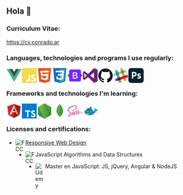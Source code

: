 ## Hola 👋

### Curriculum Vitae:
https://cv.conrado.ar

### Languages, technologies and programs I use regularly:

<img align="left" alt="Vuejs" width="40" src="https://raw.githubusercontent.com/devicons/devicon/master/icons/vuejs/vuejs-original.svg" />
<img align="left" alt="JavaScript" width="40" src="https://raw.githubusercontent.com/devicons/devicon/master/icons/javascript/javascript-plain.svg" />
<img align="left" alt="HTML" width="40" src="https://raw.githubusercontent.com/devicons/devicon/master/icons/html5/html5-original.svg" />
<img align="left" alt="CSS" width="40" src="https://raw.githubusercontent.com/devicons/devicon/master/icons/css3/css3-original.svg" />
<img align="left" alt="Bootstrap" width="40" src="https://raw.githubusercontent.com/devicons/devicon/master/icons/bootstrap/bootstrap-plain.svg" />
<img align="left" alt="Visual Studio Code" width="40px" src="https://raw.githubusercontent.com/devicons/devicon/master/icons/visualstudio/visualstudio-plain.svg" />
<img align="left" alt="Github" width="40px" src="https://raw.githubusercontent.com/devicons/devicon/master/icons/github/github-original.svg" />
<img align="left" alt="Slack" width="40px" src="https://raw.githubusercontent.com/devicons/devicon/master/icons/slack/slack-original.svg" />
<img align="left" alt="Photoshop" width="40" src="https://raw.githubusercontent.com/devicons/devicon/master/icons/photoshop/photoshop-plain.svg" />


<br><br>

### Frameworks and technologies I'm learning:

<img align="left" alt="Angular" width="40" src="https://raw.githubusercontent.com/devicons/devicon/master/icons/angularjs/angularjs-original.svg" />
<img align="left" alt="Typescript" width="40" src="https://raw.githubusercontent.com/devicons/devicon/master/icons/typescript/typescript-original.svg" />
<img align="left" alt="Nodejs" width="40" src="https://raw.githubusercontent.com/devicons/devicon/master/icons/nodejs/nodejs-original.svg" />
<img align="left" alt="MongoDB" width="40" src="https://raw.githubusercontent.com/devicons/devicon/master/icons/mongodb/mongodb-original.svg" />
<img align="left" alt="Sass" width="40" src="https://raw.githubusercontent.com/devicons/devicon/master/icons/sass/sass-original.svg" />
<img align="left" alt="Docker" width="40" src="https://raw.githubusercontent.com/devicons/devicon/master/icons/docker/docker-original.svg" />


<br><br>

### Licenses and certifications:

* <img align="left" alt="FCC" width="26px" src="https://img.icons8.com/windows/32/000000/free-code-camp.png"/> [Responsive Web Design](https://www.freecodecamp.org/certification/conradocanas/responsive-web-design)

* <img align="left" alt="FCC" width="26px" src="https://img.icons8.com/windows/32/000000/free-code-camp.png"/> JavaScript Algorithms and Data Structures

* <img align="left" alt="Udemy" width="26px" src="https://cdn.freebiesupply.com/logos/large/2x/udemy-1-logo-png-transparent.png"/> Master en JavaScript: JS, jQuery, Angular & NodeJS
<!--
**conradocanas/conradocanas** is a ✨ _special_ ✨ repository because its `README.md` (this file) appears on your GitHub profile.

Here are some ideas to get you started:

- 🔭 I’m currently working on ...
- 🌱 I’m currently learning ...
- 👯 I’m looking to collaborate on ...
- 🤔 I’m looking for help with ...
- 💬 Ask me about ...
- 📫 How to reach me: ...
- 😄 Pronouns: ...
- ⚡ Fun fact: ...
-->
